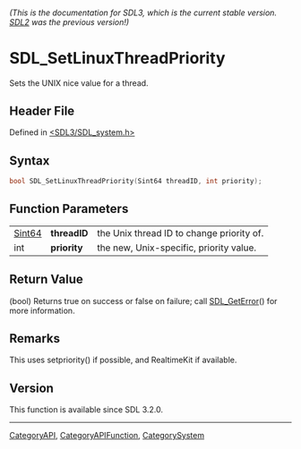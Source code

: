 ###### (This is the documentation for SDL3, which is the current stable version. [SDL2](https://wiki.libsdl.org/SDL2/) was the previous version!)
# SDL_SetLinuxThreadPriority

Sets the UNIX nice value for a thread.

## Header File

Defined in [<SDL3/SDL_system.h>](https://github.com/libsdl-org/SDL/blob/main/include/SDL3/SDL_system.h)

## Syntax

```c
bool SDL_SetLinuxThreadPriority(Sint64 threadID, int priority);
```

## Function Parameters

|                  |              |                                           |
| ---------------- | ------------ | ----------------------------------------- |
| [Sint64](Sint64) | **threadID** | the Unix thread ID to change priority of. |
| int              | **priority** | the new, Unix-specific, priority value.   |

## Return Value

(bool) Returns true on success or false on failure; call
[SDL_GetError](SDL_GetError)() for more information.

## Remarks

This uses setpriority() if possible, and RealtimeKit if available.

## Version

This function is available since SDL 3.2.0.

----
[CategoryAPI](CategoryAPI), [CategoryAPIFunction](CategoryAPIFunction), [CategorySystem](CategorySystem)

